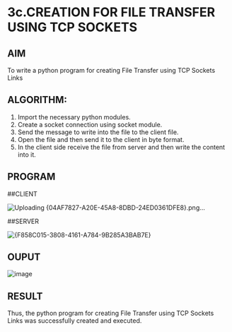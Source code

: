 # 3c.CREATION FOR FILE TRANSFER USING TCP SOCKETS
## AIM
To write a python program for creating File Transfer using TCP Sockets Links
## ALGORITHM:
1. Import the necessary python modules.
2. Create a socket connection using socket module.
3. Send the message to write into the file to the client file.
4. Open the file and then send it to the client in byte format.
5. In the client side receive the file from server and then write the content into it.
## PROGRAM

##CLIENT

![Uploading {04AF7827-A20E-45A8-8DBD-24ED0361DFE8}.png…]()


##SERVER

![{F858C015-3808-4161-A784-9B285A3BAB7E}](https://github.com/user-attachments/assets/d0d9f64b-4b9d-4cb8-b33c-2317da718d8e)


## OUPUT

![image](https://github.com/user-attachments/assets/e633735f-e5a5-403c-9fb0-131b16cd87cd)


## RESULT
Thus, the python program for creating File Transfer using TCP Sockets Links was 
successfully created and executed.
